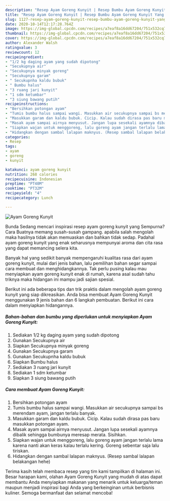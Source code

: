 ```yaml
---
description: "Resep Ayam Goreng Kunyit | Resep Bumbu Ayam Goreng Kunyit Yang Enak dan Simpel"
title: "Resep Ayam Goreng Kunyit | Resep Bumbu Ayam Goreng Kunyit Yang Enak dan Simpel"
slug: 1127-resep-ayam-goreng-kunyit-resep-bumbu-ayam-goreng-kunyit-yang-enak-dan-simpel
date: 2020-10-14T12:17:28.764Z
image: https://img-global.cpcdn.com/recipes/a7eaf8a16dd67204/751x532cq70/ayam-goreng-kunyit-foto-resep-utama.jpg
thumbnail: https://img-global.cpcdn.com/recipes/a7eaf8a16dd67204/751x532cq70/ayam-goreng-kunyit-foto-resep-utama.jpg
cover: https://img-global.cpcdn.com/recipes/a7eaf8a16dd67204/751x532cq70/ayam-goreng-kunyit-foto-resep-utama.jpg
author: Alexander Walsh
ratingvalue: 3
reviewcount: 12
recipeingredient:
- "1/2 kg daging ayam yang sudah dipotong"
- "Secukupnya air"
- "Secukupnya minyak goreng"
- "Secukupnya garam"
- " Secukupnha kaldu bubuk"
- " Bumbu halus"
- "3 ruang jari kunyit"
- "1 sdm ketumbar"
- "3 siung bawang putih"
recipeinstructions:
- "Bersihkan potongan ayam"
- "Tumis bumbu halus sampai wangi. Masukkan air secukupnya sampai bs merendam ayam, jangan terlalu banyak."
- "Masukkan garam dan kaldu bubuk. Cicip. Kalau sudah dirasa pas baru masukkan potongan ayam."
- "Masak ayam sampai airnya menyusut. Jangan lupa sesekali ayamnya dibalik sehingga bumbunya meresap merata. Sisihkan."
- "Siapkan wajan untuk menggoreng, lalu goreng ayam jangan terlalu lama karena nanti akan keras kalau terlalu kering. Goreng sebentar saja lalu tiriskan."
- "Hidangkan dengan sambal lalapan maknyus. (Resep sambal lalapan belakangan hehe)"
categories:
- Resep
tags:
- ayam
- goreng
- kunyit

katakunci: ayam goreng kunyit 
nutrition: 268 calories
recipecuisine: Indonesian
preptime: "PT40M"
cooktime: "PT32M"
recipeyield: "4"
recipecategory: Lunch

---
```



![Ayam Goreng Kunyit](https://img-global.cpcdn.com/recipes/a7eaf8a16dd67204/751x532cq70/ayam-goreng-kunyit-foto-resep-utama.jpg)

Bunda Sedang mencari inspirasi resep ayam goreng kunyit yang Sempurna? Cara Buatnya memang susah-susah gampang. apabila salah mengolah maka hasilnya tidak akan memuaskan dan bahkan tidak sedap. Padahal ayam goreng kunyit yang enak seharusnya mempunyai aroma dan cita rasa yang dapat memancing selera kita.



Banyak hal yang sedikit banyak mempengaruhi kualitas rasa dari ayam goreng kunyit, mulai dari jenis bahan, lalu pemilihan bahan segar sampai cara membuat dan menghidangkannya. Tak perlu pusing kalau mau menyiapkan ayam goreng kunyit enak di rumah, karena asal sudah tahu triknya maka hidangan ini mampu jadi sajian spesial.


Berikut ini ada beberapa tips dan trik praktis dalam mengolah ayam goreng kunyit yang siap dikreasikan. Anda bisa membuat Ayam Goreng Kunyit menggunakan 9 jenis bahan dan 6 langkah pembuatan. Berikut ini cara dalam menyiapkan hidangannya.

<!--inarticleads1-->

##### Bahan-bahan dan bumbu yang diperlukan untuk menyiapkan Ayam Goreng Kunyit:

1. Sediakan 1/2 kg daging ayam yang sudah dipotong
1. Gunakan Secukupnya air
1. Siapkan Secukupnya minyak goreng
1. Gunakan Secukupnya garam
1. Gunakan  Secukupnha kaldu bubuk
1. Siapkan  Bumbu halus
1. Sediakan 3 ruang jari kunyit
1. Sediakan 1 sdm ketumbar
1. Siapkan 3 siung bawang putih




<!--inarticleads2-->

##### Cara membuat Ayam Goreng Kunyit:

1. Bersihkan potongan ayam
1. Tumis bumbu halus sampai wangi. Masukkan air secukupnya sampai bs merendam ayam, jangan terlalu banyak.
1. Masukkan garam dan kaldu bubuk. Cicip. Kalau sudah dirasa pas baru masukkan potongan ayam.
1. Masak ayam sampai airnya menyusut. Jangan lupa sesekali ayamnya dibalik sehingga bumbunya meresap merata. Sisihkan.
1. Siapkan wajan untuk menggoreng, lalu goreng ayam jangan terlalu lama karena nanti akan keras kalau terlalu kering. Goreng sebentar saja lalu tiriskan.
1. Hidangkan dengan sambal lalapan maknyus. (Resep sambal lalapan belakangan hehe)




Terima kasih telah membaca resep yang tim kami tampilkan di halaman ini. Besar harapan kami, olahan Ayam Goreng Kunyit yang mudah di atas dapat membantu Anda menyiapkan makanan yang menarik untuk keluarga/teman maupun menjadi inspirasi bagi Anda yang berkeinginan untuk berbisnis kuliner. Semoga bermanfaat dan selamat mencoba!
